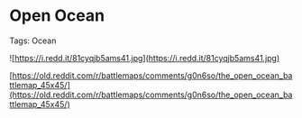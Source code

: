 # Open Ocean

Tags: Ocean

![https://i.redd.it/81cyqjb5ams41.jpg](https://i.redd.it/81cyqjb5ams41.jpg)

[https://old.reddit.com/r/battlemaps/comments/g0n6so/the_open_ocean_battlemap_45x45/](https://old.reddit.com/r/battlemaps/comments/g0n6so/the_open_ocean_battlemap_45x45/)